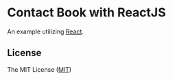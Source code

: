 # Contact Book with ReactJS

An example utilizing [React](http://facebook.github.io/react/).
 
## License

The MIT License ([MIT](http://opensource.org/licenses/MIT))
